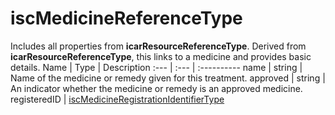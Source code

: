 # iscMedicineReferenceType
Includes all properties from **icarResourceReferenceType**. Derived from **icarResourceReferenceType**, this links to a medicine and provides basic details.
Name | Type | Description
:--- | :--- | :----------
name | string | Name of the medicine or remedy given for this treatment.
approved | string | An indicator whether the medicine or remedy is an approved medicine.
registeredID | [iscMedicineRegistrationIdentifierType](https://github.com/integritysystemscompany/animal_schema/blob/master/types/iscMedicineRegistrationIdentifierType.json)
